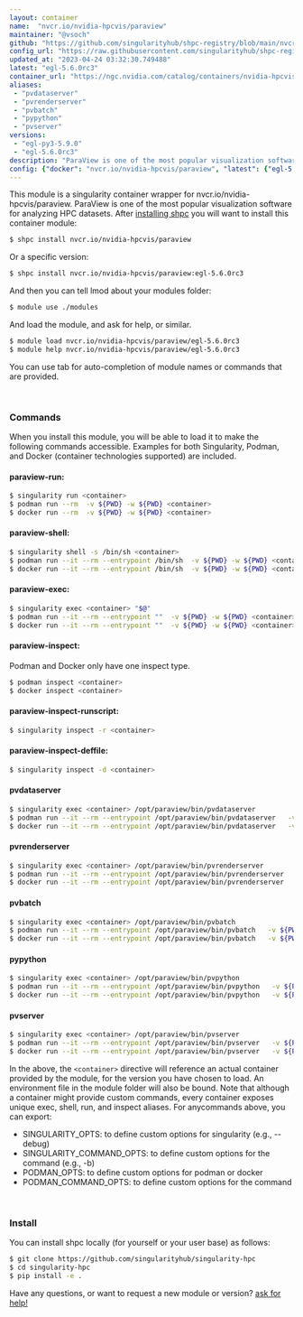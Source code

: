 ```yaml
---
layout: container
name:  "nvcr.io/nvidia-hpcvis/paraview"
maintainer: "@vsoch"
github: "https://github.com/singularityhub/shpc-registry/blob/main/nvcr.io/nvidia-hpcvis/paraview/container.yaml"
config_url: "https://raw.githubusercontent.com/singularityhub/shpc-registry/main/nvcr.io/nvidia-hpcvis/paraview/container.yaml"
updated_at: "2023-04-24 03:32:30.749488"
latest: "egl-5.6.0rc3"
container_url: "https://ngc.nvidia.com/catalog/containers/nvidia-hpcvis:paraview/tags"
aliases:
 - "pvdataserver"
 - "pvrenderserver"
 - "pvbatch"
 - "pypython"
 - "pvserver"
versions:
 - "egl-py3-5.9.0"
 - "egl-5.6.0rc3"
description: "ParaView is one of the most popular visualization software for analyzing HPC datasets."
config: {"docker": "nvcr.io/nvidia-hpcvis/paraview", "latest": {"egl-5.6.0rc3": "sha256:9cbcadb743b8f1047ddf27837f443cb60c7b30bc54fc319178717fb069a44a47"}, "tags": {"egl-py3-5.9.0": "sha256:8733b19cad0a415d523d8c5e0dffb46a182b056e3f7bd4a2606ab588eed4cbda", "egl-5.6.0rc3": "sha256:9cbcadb743b8f1047ddf27837f443cb60c7b30bc54fc319178717fb069a44a47"}, "filter": ["egl*"], "maintainer": "@vsoch", "url": "https://ngc.nvidia.com/catalog/containers/nvidia-hpcvis:paraview/tags", "description": "ParaView is one of the most popular visualization software for analyzing HPC datasets.", "aliases": {"pvdataserver": "/opt/paraview/bin/pvdataserver", "pvrenderserver": "/opt/paraview/bin/pvrenderserver", "pvbatch": "/opt/paraview/bin/pvbatch", "pypython": "/opt/paraview/bin/pvpython", "pvserver": "/opt/paraview/bin/pvserver"}, "features": {"gpu": true}}
---
```


This module is a singularity container wrapper for nvcr.io/nvidia-hpcvis/paraview.
ParaView is one of the most popular visualization software for analyzing HPC datasets.
After [installing shpc](#install) you will want to install this container module:


```bash
$ shpc install nvcr.io/nvidia-hpcvis/paraview
```

Or a specific version:

```bash
$ shpc install nvcr.io/nvidia-hpcvis/paraview:egl-5.6.0rc3
```

And then you can tell lmod about your modules folder:

```bash
$ module use ./modules
```

And load the module, and ask for help, or similar.

```bash
$ module load nvcr.io/nvidia-hpcvis/paraview/egl-5.6.0rc3
$ module help nvcr.io/nvidia-hpcvis/paraview/egl-5.6.0rc3
```

You can use tab for auto-completion of module names or commands that are provided.

<br>

### Commands

When you install this module, you will be able to load it to make the following commands accessible.
Examples for both Singularity, Podman, and Docker (container technologies supported) are included.

#### paraview-run:

```bash
$ singularity run <container>
$ podman run --rm  -v ${PWD} -w ${PWD} <container>
$ docker run --rm  -v ${PWD} -w ${PWD} <container>
```

#### paraview-shell:

```bash
$ singularity shell -s /bin/sh <container>
$ podman run --it --rm --entrypoint /bin/sh  -v ${PWD} -w ${PWD} <container>
$ docker run --it --rm --entrypoint /bin/sh  -v ${PWD} -w ${PWD} <container>
```

#### paraview-exec:

```bash
$ singularity exec <container> "$@"
$ podman run --it --rm --entrypoint ""  -v ${PWD} -w ${PWD} <container> "$@"
$ docker run --it --rm --entrypoint ""  -v ${PWD} -w ${PWD} <container> "$@"
```

#### paraview-inspect:

Podman and Docker only have one inspect type.

```bash
$ podman inspect <container>
$ docker inspect <container>
```

#### paraview-inspect-runscript:

```bash
$ singularity inspect -r <container>
```

#### paraview-inspect-deffile:

```bash
$ singularity inspect -d <container>
```


#### pvdataserver

```bash
$ singularity exec <container> /opt/paraview/bin/pvdataserver
$ podman run --it --rm --entrypoint /opt/paraview/bin/pvdataserver   -v ${PWD} -w ${PWD} <container> -c " $@"
$ docker run --it --rm --entrypoint /opt/paraview/bin/pvdataserver   -v ${PWD} -w ${PWD} <container> -c " $@"
```


#### pvrenderserver

```bash
$ singularity exec <container> /opt/paraview/bin/pvrenderserver
$ podman run --it --rm --entrypoint /opt/paraview/bin/pvrenderserver   -v ${PWD} -w ${PWD} <container> -c " $@"
$ docker run --it --rm --entrypoint /opt/paraview/bin/pvrenderserver   -v ${PWD} -w ${PWD} <container> -c " $@"
```


#### pvbatch

```bash
$ singularity exec <container> /opt/paraview/bin/pvbatch
$ podman run --it --rm --entrypoint /opt/paraview/bin/pvbatch   -v ${PWD} -w ${PWD} <container> -c " $@"
$ docker run --it --rm --entrypoint /opt/paraview/bin/pvbatch   -v ${PWD} -w ${PWD} <container> -c " $@"
```


#### pypython

```bash
$ singularity exec <container> /opt/paraview/bin/pvpython
$ podman run --it --rm --entrypoint /opt/paraview/bin/pvpython   -v ${PWD} -w ${PWD} <container> -c " $@"
$ docker run --it --rm --entrypoint /opt/paraview/bin/pvpython   -v ${PWD} -w ${PWD} <container> -c " $@"
```


#### pvserver

```bash
$ singularity exec <container> /opt/paraview/bin/pvserver
$ podman run --it --rm --entrypoint /opt/paraview/bin/pvserver   -v ${PWD} -w ${PWD} <container> -c " $@"
$ docker run --it --rm --entrypoint /opt/paraview/bin/pvserver   -v ${PWD} -w ${PWD} <container> -c " $@"
```



In the above, the `<container>` directive will reference an actual container provided
by the module, for the version you have chosen to load. An environment file in the
module folder will also be bound. Note that although a container
might provide custom commands, every container exposes unique exec, shell, run, and
inspect aliases. For anycommands above, you can export:

 - SINGULARITY_OPTS: to define custom options for singularity (e.g., --debug)
 - SINGULARITY_COMMAND_OPTS: to define custom options for the command (e.g., -b)
 - PODMAN_OPTS: to define custom options for podman or docker
 - PODMAN_COMMAND_OPTS: to define custom options for the command

<br>

### Install

You can install shpc locally (for yourself or your user base) as follows:

```bash
$ git clone https://github.com/singularityhub/singularity-hpc
$ cd singularity-hpc
$ pip install -e .
```

Have any questions, or want to request a new module or version? [ask for help!](https://github.com/singularityhub/singularity-hpc/issues)
